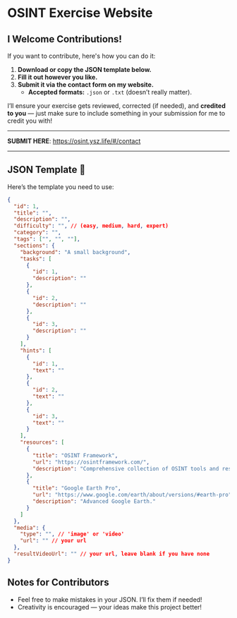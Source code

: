 # OSINT Exercise Website  
## I Welcome Contributions!   
If you want to contribute, here's how you can do it:

1. **Download or copy the JSON template below.**  
2. **Fill it out however you like.**  
3. **Submit it via the contact form on my website.**  
   - **Accepted formats:** `.json` or `.txt` (doesn’t really matter).  

I’ll ensure your exercise gets reviewed, corrected (if needed), and **credited to you** — just make sure to include something in your submission for me to credit you with!  
<hr>

**SUBMIT HERE**: <a href="https://osint.ysz.life/#/contact" target="_blank">https://osint.ysz.life/#/contact</a>

---

## JSON Template 🧩  
Here’s the template you need to use:  

```json
{
  "id": 1,
  "title": "",
  "description": "",
  "difficulty": "", // (easy, medium, hard, expert)
  "category": "",
  "tags": ["", "", ""],
  "sections": {
    "background": "A small background",
    "tasks": [
      {
        "id": 1,
        "description": ""
      },
      {
        "id": 2,
        "description": ""
      },
      {
        "id": 3,
        "description": ""
      }
    ],
    "hints": [
      {
        "id": 1,
        "text": ""
      },
      {
        "id": 2,
        "text": ""
      },
      {
        "id": 3,
        "text": ""
      }
    ],
    "resources": [
      {
        "title": "OSINT Framework",
        "url": "https://osintframework.com/",
        "description": "Comprehensive collection of OSINT tools and resources."
      },
      {
        "title": "Google Earth Pro",
        "url": "https://www.google.com/earth/about/versions/#earth-pro",
        "description": "Advanced Google Earth."
      }
    ]
  },
  "media": {
    "type": "", // 'image' or 'video'
    "url": "" // your url
  },
  "resultVideoUrl": "" // your url, leave blank if you have none
}
```
## Notes for Contributors
- Feel free to make mistakes in your JSON. I’ll fix them if needed!
- Creativity is encouraged — your ideas make this project better!

